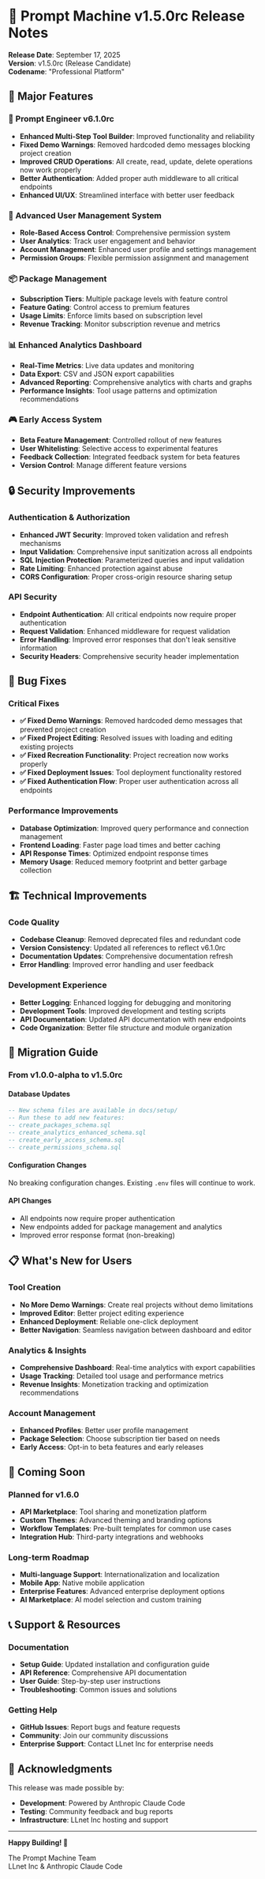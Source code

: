 # 🚀 Prompt Machine v1.5.0rc Release Notes

**Release Date**: September 17, 2025  
**Version**: v1.5.0rc (Release Candidate)  
**Codename**: "Professional Platform"

## 🌟 Major Features

### 🔧 Prompt Engineer v6.1.0rc
- **Enhanced Multi-Step Tool Builder**: Improved functionality and reliability
- **Fixed Demo Warnings**: Removed hardcoded demo messages blocking project creation
- **Improved CRUD Operations**: All create, read, update, delete operations now work properly
- **Better Authentication**: Added proper auth middleware to all critical endpoints
- **Enhanced UI/UX**: Streamlined interface with better user feedback

### 👥 Advanced User Management System
- **Role-Based Access Control**: Comprehensive permission system
- **User Analytics**: Track user engagement and behavior
- **Account Management**: Enhanced user profile and settings management
- **Permission Groups**: Flexible permission assignment and management

### 📦 Package Management
- **Subscription Tiers**: Multiple package levels with feature control
- **Feature Gating**: Control access to premium features
- **Usage Limits**: Enforce limits based on subscription level
- **Revenue Tracking**: Monitor subscription revenue and metrics

### 📊 Enhanced Analytics Dashboard
- **Real-Time Metrics**: Live data updates and monitoring
- **Data Export**: CSV and JSON export capabilities
- **Advanced Reporting**: Comprehensive analytics with charts and graphs
- **Performance Insights**: Tool usage patterns and optimization recommendations

### 🎮 Early Access System
- **Beta Feature Management**: Controlled rollout of new features
- **User Whitelisting**: Selective access to experimental features
- **Feedback Collection**: Integrated feedback system for beta features
- **Version Control**: Manage different feature versions

## 🔒 Security Improvements

### Authentication & Authorization
- **Enhanced JWT Security**: Improved token validation and refresh mechanisms
- **Input Validation**: Comprehensive input sanitization across all endpoints
- **SQL Injection Protection**: Parameterized queries and input validation
- **Rate Limiting**: Enhanced protection against abuse
- **CORS Configuration**: Proper cross-origin resource sharing setup

### API Security
- **Endpoint Authentication**: All critical endpoints now require proper authentication
- **Request Validation**: Enhanced middleware for request validation
- **Error Handling**: Improved error responses that don't leak sensitive information
- **Security Headers**: Comprehensive security header implementation

## 🐛 Bug Fixes

### Critical Fixes
- **✅ Fixed Demo Warnings**: Removed hardcoded demo messages that prevented project creation
- **✅ Fixed Project Editing**: Resolved issues with loading and editing existing projects
- **✅ Fixed Recreation Functionality**: Project recreation now works properly
- **✅ Fixed Deployment Issues**: Tool deployment functionality restored
- **✅ Fixed Authentication Flow**: Proper user authentication across all endpoints

### Performance Improvements
- **Database Optimization**: Improved query performance and connection management
- **Frontend Loading**: Faster page load times and better caching
- **API Response Times**: Optimized endpoint response times
- **Memory Usage**: Reduced memory footprint and better garbage collection

## 🏗️ Technical Improvements

### Code Quality
- **Codebase Cleanup**: Removed deprecated files and redundant code
- **Version Consistency**: Updated all references to reflect v6.1.0rc
- **Documentation Updates**: Comprehensive documentation refresh
- **Error Handling**: Improved error handling and user feedback

### Development Experience
- **Better Logging**: Enhanced logging for debugging and monitoring
- **Development Tools**: Improved development and testing scripts
- **API Documentation**: Updated API documentation with new endpoints
- **Code Organization**: Better file structure and module organization

## 🔄 Migration Guide

### From v1.0.0-alpha to v1.5.0rc

#### Database Updates
```sql
-- New schema files are available in docs/setup/
-- Run these to add new features:
-- create_packages_schema.sql
-- create_analytics_enhanced_schema.sql
-- create_early_access_schema.sql
-- create_permissions_schema.sql
```

#### Configuration Changes
No breaking configuration changes. Existing `.env` files will continue to work.

#### API Changes
- All endpoints now require proper authentication
- New endpoints added for package management and analytics
- Improved error response format (non-breaking)

## 📋 What's New for Users

### Tool Creation
- **No More Demo Warnings**: Create real projects without demo limitations
- **Improved Editor**: Better project editing experience
- **Enhanced Deployment**: Reliable one-click deployment
- **Better Navigation**: Seamless navigation between dashboard and editor

### Analytics & Insights
- **Comprehensive Dashboard**: Real-time analytics with export capabilities
- **Usage Tracking**: Detailed tool usage and performance metrics
- **Revenue Insights**: Monetization tracking and optimization recommendations

### Account Management
- **Enhanced Profiles**: Better user profile management
- **Package Selection**: Choose subscription tier based on needs
- **Early Access**: Opt-in to beta features and early releases

## 🔮 Coming Soon

### Planned for v1.6.0
- **API Marketplace**: Tool sharing and monetization platform
- **Custom Themes**: Advanced theming and branding options
- **Workflow Templates**: Pre-built templates for common use cases
- **Integration Hub**: Third-party integrations and webhooks

### Long-term Roadmap
- **Multi-language Support**: Internationalization and localization
- **Mobile App**: Native mobile application
- **Enterprise Features**: Advanced enterprise deployment options
- **AI Marketplace**: AI model selection and custom training

## 📞 Support & Resources

### Documentation
- **Setup Guide**: Updated installation and configuration guide
- **API Reference**: Comprehensive API documentation
- **User Guide**: Step-by-step user instructions
- **Troubleshooting**: Common issues and solutions

### Getting Help
- **GitHub Issues**: Report bugs and feature requests
- **Community**: Join our community discussions
- **Enterprise Support**: Contact LLnet Inc for enterprise needs

## 🙏 Acknowledgments

This release was made possible by:
- **Development**: Powered by Anthropic Claude Code
- **Testing**: Community feedback and bug reports
- **Infrastructure**: LLnet Inc hosting and support

---

**Happy Building! 🚀**

The Prompt Machine Team  
LLnet Inc & Anthropic Claude Code